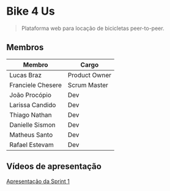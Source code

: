 # Bike 4 Us

> Plataforma web para locação de bicicletas peer-to-peer.

## Membros

<table>
  <thead>
    <tr>
      <th>Membro</th>
      <th>Cargo</th>
    </tr>
  </thead>
  <tbody>
    <tr>
      <td>Lucas Braz</td>
      <td>Product Owner</td>
    </tr>
    <tr>
      <td>Franciele Chesere</td>
      <td>Scrum Master</td>
    </tr>
    <tr>
      <td>João Procópio</td>
      <td>Dev</td>
    </tr>
    <tr>
      <td>Larissa Candido</td>
      <td>Dev</td>
    </tr>
    <tr>
      <td>Thiago Nathan</td>
      <td>Dev</td>
    </tr>
    <tr>
      <td>Danielle Sismon</td>
      <td>Dev</td>
    </tr>
    <tr>
      <td>Matheus Santo</td>
      <td>Dev</td>
    </tr>
    <tr>
      <td>Rafael Estevam</td>
      <td>Dev</td>
    </tr>
  </tbody>
</table>

## Vídeos de apresentação

[Apresentação da Sprint 1](https://www.youtube.com/watch?v=Q6sC1Ibycmo)
